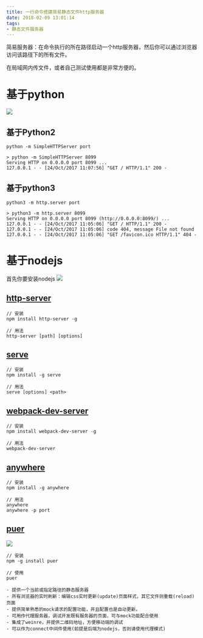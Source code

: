 ```yaml
---
title: 一行命令搭建简易静态文件http服务器
date: 2018-02-09 13:01:14
tags:
- 静态文件服务器
---
```


简易服务器：在命令执行的所在路径启动一个http服务器，然后你可以通过浏览器访问该路径下的所有文件。

在局域网内传文件，或者自己测试使用都是非常方便的。

# 基于python
![](http://p3alsaatj.bkt.clouddn.com/20180209130207_yzmvQO_Screenshot.jpeg)

## 基于Python2
`python -m SimpleHTTPServer port`

```
> python -m SimpleHTTPServer 8099
Serving HTTP on 0.0.0.0 port 8099 ...
127.0.0.1 - - [24/Oct/2017 11:07:56] "GET / HTTP/1.1" 200 -
```

## 基于python3
`python3 -m http.server port`

```
> python3 -m http.server 8099
Serving HTTP on 0.0.0.0 port 8099 (http://0.0.0.0:8099/) ...
127.0.0.1 - - [24/Oct/2017 11:05:06] "GET / HTTP/1.1" 200 -
127.0.0.1 - - [24/Oct/2017 11:05:06] code 404, message File not found
127.0.0.1 - - [24/Oct/2017 11:05:06] "GET /favicon.ico HTTP/1.1" 404 -
```

# 基于nodejs
首先你要安装nodejs
![](http://p3alsaatj.bkt.clouddn.com/20180209130231_76jUWj_Screenshot.jpeg)


## [http-server](https://github.com/indexzero/http-server)
```
// 安装
npm install http-server -g

// 用法
http-server [path] [options]
```

## [serve](https://github.com/zeit/serve)
```
// 安装
npm install -g serve

// 用法
serve [options] <path>
```

## [webpack-dev-server](https://github.com/webpack/webpack-dev-server)
```
// 安装
npm install webpack-dev-server -g

// 用法
webpack-dev-server
```

## [anywhere](https://github.com/JacksonTian/anywhere)
```
// 安装
npm install -g anywhere

// 用法
anywhere
anywhere -p port
```

## [puer](https://github.com/leeluolee/puer)

![](http://p3alsaatj.bkt.clouddn.com/20180209130246_GqSjH6_Screenshot.jpeg)

```
// 安装
npm -g install puer

// 使用
puer

- 提供一个当前或指定路径的静态服务器
- 所有浏览器的实时刷新：编辑css实时更新(update)页面样式，其它文件则重载(reload)页面
- 提供简单熟悉的mock请求的配置功能，并且配置也是自动更新。
- 可用作代理服务器，调试开发既有服务器的页面，可与mock功能配合使用
- 集成了weinre，并提供二维码地址，方便移动端的调试
- 可以作为connect中间件使用(前提是后端为nodejs，否则请使用代理模式)
```


  [1]: /img/bVXkqP